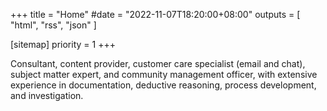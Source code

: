 +++
title = "Home"
#date = "2022-11-07T18:20:00+08:00"
outputs = [ "html", "rss", "json" ]

[sitemap]
  priority = 1
+++

Consultant, content provider, customer care specialist (email and chat), subject matter expert, and community management officer, with extensive experience in documentation, deductive reasoning, process development, and investigation.
